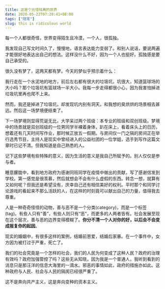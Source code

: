 ```yaml
---
title: 这是个光怪陆离的世界
date: 2020-05-22T07:20:41+08:00
tags: ["随笔"]
slug: this is ridiculous world
---
```


每一个人都很奇怪，世界变得陌生且冷漠，一个人，很孤独。

我发现自己写文时间久了，慢慢地，语言表达能力变弱了。和别人说话，要说两遍才能很好地表达出自己的想法。这样没什么不好，因为一个人也挺好。孤独感是要自己承受的。

很久没有梦了，这两天都有梦。今天的梦似乎预示着什么：

我行走在一个水泥地的地方，前后左右都有很大的垃圾坑，坑很大，知道篮球场的大小吗？那个垃圾坑有篮球场一半大小。我每一步走得都很小心，因为我害怕掉进垃圾坑里再也爬不上来。

然而，我还是掉进了垃圾坑，却发现坑内别有洞天。和我想的臭烘烘的场景相去甚远。然后这一场梦境便结束了。

下一场梦境则显得荒诞无比，大学呆过两个班级：本专业的班级和双创班级。梦境中的场景就是双创班级的一位男同学半裸着身体，趴在床上，看着床头上的日历，想着还有几天时间写作业，那时候正放五一假期。与房间仅一门之隔的房间正在举行选秀节目，主持人是现实中曾经进入的公益社团的一位学姐，选手到写作这篇文章时已记不清。但我知道是自己熟悉的人。

记下这些梦境有些特殊的意义，因为生活的意义是我自己所赋予的。别人仅仅是参与者。

睡意朦胧中，看到地方政府为感谢同班同学在疫情中做出的贡献，写了感谢信发到学校。第一感觉是很羡慕，然后就想会不会有什么虚假的东西。转念一想，就算有又如何呢？但我还是希望没有，庆幸自己还有相信美好的权利。平时那个和同学讨论游戏的看起来不那么活跃的人，在这样的时刻竟可以献出自己的力量，值得我去尊重。

人是一种奇奇怪怪的动物，善与恶不是一个分类(category)，而是一个标签(tag)。有些人只有“善”，有些人则只有“恶”，而更多的人两者皆有。社会发展至现在这个层次，善与恶的边界变得模糊了。**你分不清一个人对你的好，以后会不会变成报复你的起因**。

现实的婚姻中，有很多这样的案例，结婚前恩爱，结婚后家暴。在一个事件中，女方因为被打过于严重，死亡了。

我们的社会究竟是一个怎样的社会，我们的人民为何变成了这种人民？政府的治理有效吗？政府加强管控了吗？这些无从知晓，因为我是一个普通人，我听到看到的消息只是那汪洋的信息大海里的一滴水。邪恶的事情如此，政府的措施亦如此。这种政府与人民、社会与人民的隔阂已经很严重了。

这不是奔向共产主义，这是奔向变种的资本主义。
